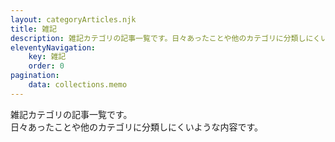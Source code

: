 ```yaml
---
layout: categoryArticles.njk
title: 雑記
description: 雑記カテゴリの記事一覧です。日々あったことや他のカテゴリに分類しにくいような内容です。
eleventyNavigation:
    key: 雑記
    order: 0
pagination:
    data: collections.memo
---
```


雑記カテゴリの記事一覧です。  
日々あったことや他のカテゴリに分類しにくいような内容です。
